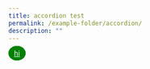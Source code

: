 ```yaml
---
title: accordion test
permalink: /example-folder/accordion/
description: ""
---
```

<style>
		div .button-round {
			background-color: green;
			border: solid 1px green;
			color: white;
			padding: 5px 10px 5px;
			border-radius:50%;
			text-align:center;
	}
</style>

<div>
<a class="button-round" href="/page-index/">hi</a>
</div>